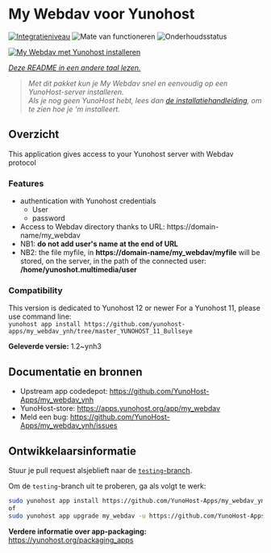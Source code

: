 <!--
NB: Deze README is automatisch gegenereerd door <https://github.com/YunoHost/apps/tree/master/tools/readme_generator>
Hij mag NIET handmatig aangepast worden.
-->

# My Webdav voor Yunohost

[![Integratieniveau](https://apps.yunohost.org/badge/integration/my_webdav)](https://ci-apps.yunohost.org/ci/apps/my_webdav/)
![Mate van functioneren](https://apps.yunohost.org/badge/state/my_webdav)
![Onderhoudsstatus](https://apps.yunohost.org/badge/maintained/my_webdav)

[![My Webdav met Yunohost installeren](https://install-app.yunohost.org/install-with-yunohost.svg)](https://install-app.yunohost.org/?app=my_webdav)

*[Deze README in een andere taal lezen.](./ALL_README.md)*

> *Met dit pakket kun je My Webdav snel en eenvoudig op een YunoHost-server installeren.*  
> *Als je nog geen YunoHost hebt, lees dan [de installatiehandleiding](https://yunohost.org/install), om te zien hoe je 'm installeert.*

## Overzicht

This application gives access to your Yunohost server with Webdav protocol

### Features

* authentication with Yunohost credentials
	* User
	* password
* Access to Webdav directory thanks to  URL: https://domain-name/my_webdav
* NB1: **do not add user's name at the end of URL**
* NB2: the file myfile, in  **https://domain-name/my_webdav/myfile**
will be stored, on the server, in the path of the connected user: **/home/yunoshot.multimedia/user**

### Compatibility
This version is dedicated to Yunohost 12 or newer
For a Yunohost 11, please use command line:  
`yunohost app install https://github.com/yunohost-apps/my_webdav_ynh/tree/master_YUNOHOST_11_Bullseye`



**Geleverde versie:** 1.2~ynh3
## Documentatie en bronnen

- Upstream app codedepot: <https://github.com/YunoHost-Apps/my_webdav_ynh>
- YunoHost-store: <https://apps.yunohost.org/app/my_webdav>
- Meld een bug: <https://github.com/YunoHost-Apps/my_webdav_ynh/issues>

## Ontwikkelaarsinformatie

Stuur je pull request alsjeblieft naar de [`testing`-branch](https://github.com/YunoHost-Apps/my_webdav_ynh/tree/testing).

Om de `testing`-branch uit te proberen, ga als volgt te werk:

```bash
sudo yunohost app install https://github.com/YunoHost-Apps/my_webdav_ynh/tree/testing --debug
of
sudo yunohost app upgrade my_webdav -u https://github.com/YunoHost-Apps/my_webdav_ynh/tree/testing --debug
```

**Verdere informatie over app-packaging:** <https://yunohost.org/packaging_apps>
